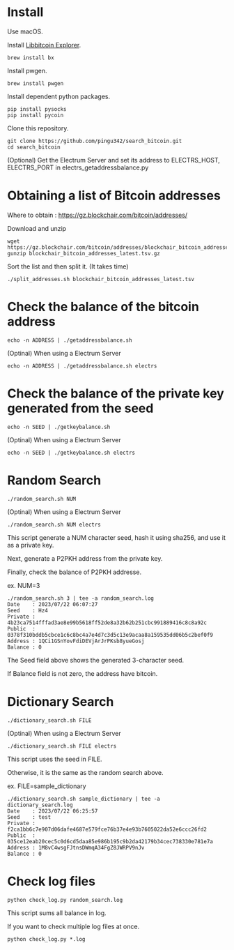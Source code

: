 # Install

Use macOS.

Install [Libbitcoin Explorer](https://github.com/libbitcoin/libbitcoin-explorer/tree/version3).

    brew install bx

Install pwgen.

    brew install pwgen

Install dependent python packages.

    pip install pysocks
    pip install pycoin

Clone this repository.

    git clone https://github.com/pingu342/search_bitcoin.git
    cd search_bitcoin
    
(Optional) Get the Electrum Server and set its address to ELECTRS_HOST, ELECTRS_PORT in electrs_getaddressbalance.py

# Obtaining a list of Bitcoin addresses

Where to obtain : https://gz.blockchair.com/bitcoin/addresses/

Download and unzip

    wget https://gz.blockchair.com/bitcoin/addresses/blockchair_bitcoin_addresses_latest.tsv.gz
    gunzip blockchair_bitcoin_addresses_latest.tsv.gz

Sort the list and then split it. (It takes time)

    ./split_addresses.sh blockchair_bitcoin_addresses_latest.tsv

# Check the balance of the bitcoin address

    echo -n ADDRESS | ./getaddressbalance.sh

(Optinal) When using a Electrum Server

    echo -n ADDRESS | ./getaddressbalance.sh electrs

# Check the balance of the private key generated from the seed

    echo -n SEED | ./getkeybalance.sh

(Optinal) When using a Electrum Server

    echo -n SEED | ./getkeybalance.sh electrs
    
# Random Search

    ./random_search.sh NUM

(Optinal) When using a Electrum Server

    ./random_search.sh NUM electrs

This script generate a NUM character seed, hash it using sha256, and use it as a private key.

Next, generate a P2PKH address from the private key.

Finally, check the balance of P2PKH addresse.

ex. NUM=3

    ./random_search.sh 3 | tee -a random_search.log
    Date    : 2023/07/22 06:07:27
    Seed    : Hz4
    Private : 4b23ca7514fffad3ae8e99b5618ff52de8a32b62b251cbc991889416c8c8a92c
    Public  : 0378f310bddb5cbce1c6c8bc4a7e4d7c3d5c13e9acaa8a159535dd06b5c2bef0f9
    Address : 1QCi1GSnYovFdiDEVjArJrPKsb8yueGosj
    Balance : 0

The Seed field above shows the generated 3-character seed.

If Balance field is not zero, the address have bitcoin.

# Dictionary Search

    ./dictionary_search.sh FILE

(Optinal) When using a Electrum Server

    ./dictionary_search.sh FILE electrs

This script uses the seed in FILE.

Otherwise, it is the same as the random search above.

ex. FILE=sample_dictionary

    ./dictionary_search.sh sample_dictionary | tee -a dictionary_search.log
    Date    : 2023/07/22 06:25:57
    Seed    : test
    Private : f2ca1bb6c7e907d06dafe4687e579fce76b37e4e93b7605022da52e6ccc26fd2
    Public  : 035ce12eab20cec5c0d6cd5daa85e986b195c9b2da42179b34cec738330e781e7a
    Address : 1M8vC4wsgFJtnsDWmqA34FgZ8JWRPV9nJv
    Balance : 0

# Check log files

    python check_log.py random_search.log

This script sums all balance in log.

If you want to check multiple log files at once.

    python check_log.py *.log




